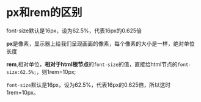 # px和rem的区别

font-size默认是16px，设为62.5%，代表16px的0.625倍

**px**是像素，显示器上给我们呈现画面的像素，每个像素的大小是一样，绝对单位长度

**rem**,相对单位，**相对于html根节点**的`font-size`的值，直接给html节点的`font-size:62.5%;`，则1rem=10px;

`font-size`默认是16px，设为62.5%，代表16px的0.625倍，所以这时1rem=10px。